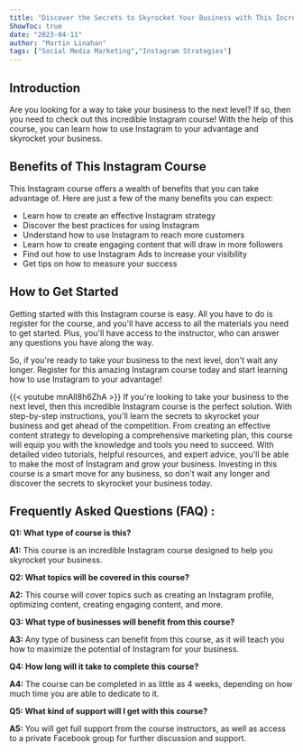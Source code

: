 ```yaml
---
title: "Discover the Secrets to Skyrocket Your Business with This Incredible Instagram Course!"
ShowToc: true 
date: "2023-04-11"
author: "Martin Linahan" 
tags: ["Social Media Marketing","Instagram Strategies"]
---
```

## Introduction

Are you looking for a way to take your business to the next level? If so, then you need to check out this incredible Instagram course! With the help of this course, you can learn how to use Instagram to your advantage and skyrocket your business.

## Benefits of This Instagram Course

This Instagram course offers a wealth of benefits that you can take advantage of. Here are just a few of the many benefits you can expect:

- Learn how to create an effective Instagram strategy
- Discover the best practices for using Instagram
- Understand how to use Instagram to reach more customers
- Learn how to create engaging content that will draw in more followers
- Find out how to use Instagram Ads to increase your visibility
- Get tips on how to measure your success

## How to Get Started

Getting started with this Instagram course is easy. All you have to do is register for the course, and you'll have access to all the materials you need to get started. Plus, you'll have access to the instructor, who can answer any questions you have along the way.

So, if you're ready to take your business to the next level, don't wait any longer. Register for this amazing Instagram course today and start learning how to use Instagram to your advantage!

{{< youtube mnAlI8h6ZhA >}} 
If you're looking to take your business to the next level, then this incredible Instagram course is the perfect solution. With step-by-step instructions, you'll learn the secrets to skyrocket your business and get ahead of the competition. From creating an effective content strategy to developing a comprehensive marketing plan, this course will equip you with the knowledge and tools you need to succeed. With detailed video tutorials, helpful resources, and expert advice, you'll be able to make the most of Instagram and grow your business. Investing in this course is a smart move for any business, so don't wait any longer and discover the secrets to skyrocket your business today.

## Frequently Asked Questions (FAQ) :
**Q1: What type of course is this?**

**A1:** This course is an incredible Instagram course designed to help you skyrocket your business.

**Q2: What topics will be covered in this course?**

**A2:** This course will cover topics such as creating an Instagram profile, optimizing content, creating engaging content, and more.

**Q3: What type of businesses will benefit from this course?**

**A3:** Any type of business can benefit from this course, as it will teach you how to maximize the potential of Instagram for your business.

**Q4: How long will it take to complete this course?**

**A4:** The course can be completed in as little as 4 weeks, depending on how much time you are able to dedicate to it.

**Q5: What kind of support will I get with this course?**

**A5:** You will get full support from the course instructors, as well as access to a private Facebook group for further discussion and support.


